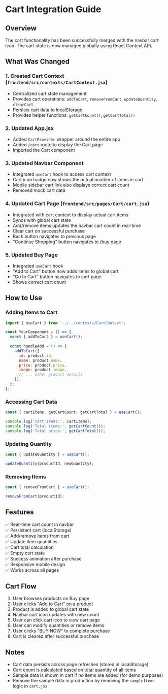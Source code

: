 # Cart Integration Guide

## Overview
The cart functionality has been successfully merged with the navbar cart icon. The cart state is now managed globally using React Context API.

## What Was Changed

### 1. Created Cart Context (`frontend/src/contexts/CartContext.jsx`)
- Centralized cart state management
- Provides cart operations: `addToCart`, `removeFromCart`, `updateQuantity`, `clearCart`
- Persists cart data to localStorage
- Provides helper functions: `getCartCount()`, `getCartTotal()`

### 2. Updated App.jsx
- Added `CartProvider` wrapper around the entire app
- Added `/cart` route to display the Cart page
- Imported the Cart component

### 3. Updated Navbar Component
- Integrated `useCart` hook to access cart context
- Cart icon badge now shows the actual number of items in cart
- Mobile sidebar cart link also displays correct cart count
- Removed mock cart data

### 4. Updated Cart Page (`frontend/src/pages/Cart/cart.jsx`)
- Integrated with cart context to display actual cart items
- Syncs with global cart state
- Add/remove items updates the navbar cart count in real-time
- Clear cart on successful purchase
- Back button navigates to previous page
- "Continue Shopping" button navigates to /buy page

### 5. Updated Buy Page
- Integrated `useCart` hook
- "Add to Cart" button now adds items to global cart
- "Go to Cart" button navigates to cart page
- Shows correct cart count

## How to Use

### Adding Items to Cart
```jsx
import { useCart } from '../../contexts/CartContext';

const YourComponent = () => {
  const { addToCart } = useCart();
  
  const handleAdd = () => {
    addToCart({
      id: product.id,
      name: product.name,
      price: product.price,
      image: product.image,
      // ... other product details
    });
  };
};
```

### Accessing Cart Data
```jsx
const { cartItems, getCartCount, getCartTotal } = useCart();

console.log('Cart items:', cartItems);
console.log('Total items:', getCartCount());
console.log('Total price:', getCartTotal());
```

### Updating Quantity
```jsx
const { updateQuantity } = useCart();

updateQuantity(productId, newQuantity);
```

### Removing Items
```jsx
const { removeFromCart } = useCart();

removeFromCart(productId);
```

## Features

✅ Real-time cart count in navbar  
✅ Persistent cart (localStorage)  
✅ Add/remove items from cart  
✅ Update item quantities  
✅ Cart total calculation  
✅ Empty cart state  
✅ Success animation after purchase  
✅ Responsive mobile design  
✅ Works across all pages  

## Cart Flow

1. User browses products on Buy page
2. User clicks "Add to Cart" on a product
3. Product is added to global cart state
4. Navbar cart icon updates with new count
5. User can click cart icon to view cart page
6. User can modify quantities or remove items
7. User clicks "BUY NOW" to complete purchase
8. Cart is cleared after successful purchase

## Notes

- Cart data persists across page refreshes (stored in localStorage)
- Cart count is calculated based on total quantity of all items
- Sample data is shown in cart if no items are added (for demo purposes)
- Remove the sample data in production by removing the `sampleItems` logic in `cart.jsx`
